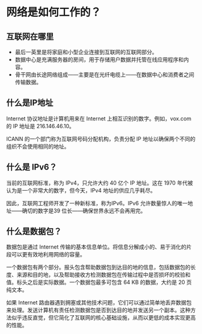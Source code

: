 # 网络是如何工作的？
## 互联网在哪里
* 最后一英里是将家庭和小型企业连接到互联网的互联网部分。
* 数据中心是充满服务器的房间，用于存储用户数据并托管在线应用程序和内容。
* 骨干网由长途网络组成——主要是在光纤电缆上——在数据中心和消费者之间传输数据。
  
## 什么是IP地址
Internet 协议地址是计算机用来在 Internet 上相互识别的数字。例如，vox.com 的 IP 地址是 216.146.46.10。

ICANN 的一个部门称为互联网号码分配机构，负责分配 IP 地址以确保两个不同的组织不会使用相同的地址。

## 什么是 IPv6？
当前的互联网标准，称为 IPv4，只允许大约 40 亿个 IP 地址。这在 1970 年代被认为是一个非常大的数字，但今天，IPv4 地址的供应几乎耗尽。

因此，互联网工程师开发了一种新标准，称为IPv6。IPv6 允许数量惊人的唯一地址——确切的数字是39 位长——确保世界永远不会再用完。

## 什么是数据包？
数据包是通过 Internet 传输的基本信息单位。将信息分解成小的、易于消化的片段可以更有效地利用网络的容量。

一个数据包有两个部分。报头包含帮助数据包到达目的地的信息，包括数据包的长度、来源和目的地，以及帮助接收方检测数据包在传输过程中是否损坏的校验和值。标头之后是实际数据。一个数据包最多可包含 64 KB 的数据，大约是 20 页纯文本。

如果 Internet 路由器遇到拥塞或其他技术问题，它们可以通过简单地丢弃数据包来处理。发送计算机有责任检测数据包是否到达目的地并发送另一个副本。这种方法似乎违反直觉，但它简化了互联网的核心基础设施，从而以更低的成本实现更高的性能。

